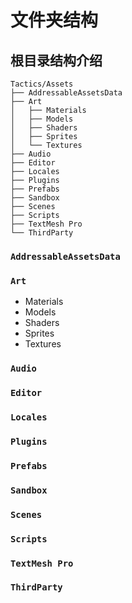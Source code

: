# 文件夹结构

## 根目录结构介绍

```shell
Tactics/Assets
├── AddressableAssetsData
├── Art
│   ├── Materials
│   ├── Models
│   ├── Shaders
│   ├── Sprites
│   └── Textures
├── Audio
├── Editor
├── Locales
├── Plugins
├── Prefabs
├── Sandbox
├── Scenes
├── Scripts
├── TextMesh Pro
└── ThirdParty
```

### `AddressableAssetsData`

### `Art`

- Materials
- Models
- Shaders
- Sprites
- Textures

### `Audio`

### `Editor`

### `Locales`

### `Plugins`

### `Prefabs`

### `Sandbox`

### `Scenes`

### `Scripts`

### `TextMesh Pro`

### `ThirdParty`

